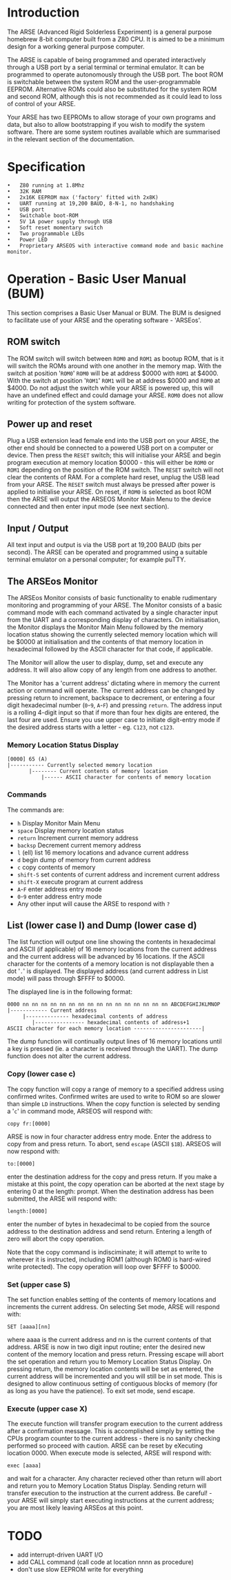# Introduction

The ARSE (Advanced Rigid Solderless Experiment) is a general purpose homebrew 8-bit computer built from a Z80 CPU. It is aimed to be a minimum design for a working general purpose computer.

The ARSE is capable of being programmed and operated interactively through a USB port by a serial terminal or terminal emulator. It can be programmed to operate autonomously through the USB port. The boot ROM is switchable between the system ROM and the user-programmable EEPROM. Alternative ROMs could also be substituted for the system ROM and second ROM, although this is not recommended as it could lead to loss of control of your ARSE.

Your ARSE has two EEPROMs to allow storage of your own programs and data, but also to allow bootstrapping if you wish to modify the system software. There are some system routines available which are summarised in the relevant section of the documentation.

# Specification

    •	Z80 running at 1.8Mhz
    •	32K RAM
    •	2x16K EEPROM max ('factory' fitted with 2x8K)
    •	UART running at 19,200 BAUD, 8-N-1, no handshaking
    •	USB port
    •	Switchable boot-ROM
    •	5V 1A power supply through USB
    •	Soft reset momentary switch
    •	Two programmable LEDs
    •	Power LED
    •	Proprietary ARSEOS with interactive command mode and basic machine monitor.

# Operation - Basic User Manual (BUM)

This section comprises a Basic User Manual or BUM. The BUM is designed to facilitate use of your ARSE and the operating software - 'ARSEos'.

## ROM switch

The ROM switch will switch between `ROM0` and `ROM1` as bootup ROM, that is it will switch the ROMs around with one another in the memory map. With the switch at position '`ROM0`' `ROM0` will be at address $0000 with `ROM1` at $4000. With the switch at position '`ROM1`' `ROM1` will be at address $0000 and `ROM0` at $4000. Do not adjust the switch while your ARSE is powered up, this will have an undefined effect and could damage your ARSE. `ROM0` does not allow writing for protection of the system software.

## Power up and reset

Plug a USB extension lead female end into the USB port on your ARSE, the other end should be connected to a powered USB port on a computer or device. Then press the `RESET` switch; this will initialise your ARSE and begin program execution at memory location $0000 - this will either be `ROM0` or `ROM1` depending on the position of the ROM switch.
The `RESET` switch will not clear the contents of RAM. For a complete hard reset, unplug the USB lead from your ARSE. The `RESET` switch must always be pressed after power is applied to initialise your ARSE.
On reset, if `ROM0` is selected as boot ROM then the ARSE will output the ARSEOS Monitor Main Menu to the device connected and then enter input mode (see next section).

## Input / Output

All text input and output is via the USB port at 19,200 BAUD (bits per second). The ARSE can be operated and programmed using a suitable terminal emulator on a personal computer; for example puTTY.

## The ARSEos Monitor

The ARSEos Monitor consists of basic functionality to enable rudimentary monitoring and programming of your ARSE. The Monitor consists of a basic command mode with each command activated by a single character input from the UART and a corresponding display of characters. On initialisation, the Monitor displays the Monitor Main Menu followed by the memory location status showing the currently selected memory location which will be $0000 at initialisation and the contents of that memory location in hexadecimal followed by the ASCII character for that code, if applicable.

The Monitor will allow the user to display, dump, set and execute any address. It will also allow copy of any length from one address to another.

The Monitor has a 'current address' dictating where in memory the current action or command will operate. The current address can be changed by pressing return to increment, backspace to decrement, or entering a four digit hexadecimal number (`0`-`9`, `A`-`F`) and pressing `return`. The address input is a rolling 4-digit input so that if more than four hex digits are entered, the last four are used. Ensure you use upper case to initiate digit-entry mode if the desired address starts with a letter - eg. `C123`, not `c123`.

### Memory Location Status Display

```
[0000] 65 (A)
|----------- Currently selected memory location
       |-------- Current contents of memory location
           |------ ASCII character for contents of memory location
```

### Commands

The commands are:

- `h` Display Monitor Main Menu
- `space` Display memory location status
- `return` Increment current memory address
- `backsp` Decrement current memory address
- `l` (ell) list 16 memory locations and advance current address
- `d` begin dump of memory from current address
- `c` copy contents of memory
- `shift-S` set contents of current address and increment current address
- `shift-X` execute program at current address
- `A`-`F` enter address entry mode
- `0`-`9` enter address entry mode
- Any other input will cause the ARSE to respond with `?`

## List (lower case l) and Dump (lower case d)

The list function will output one line showing the contents in hexadecimal and ASCII (if applicable) of 16 memory locations from the current address and the current address will be advanced by 16 locations. If the ASCII character for the contents of a memory location is not displayable then a dot '`.`' is displayed. The displayed address (and current address in List mode) will pass through $FFFF to $0000.

The displayed line is in the following format:

```
0000 nn nn nn nn nn nn nn nn nn nn nn nn nn nn nn nn ABCDEFGHIJKLMNOP
|------------ Current address
     |-------------- hexadecimal contents of address
        |---------------- hexadecimal contents of address+1
ASCII character for each memory location ----------------------|
```

The dump function will continually output lines of 16 memory locations until a key is pressed (ie. a character is received through the UART). The dump function does not alter the current address.

### Copy (lower case c)

The copy function will copy a range of memory to a specified address using confirmed writes. Confirmed writes are used to write to ROM so are slower than simple `LD` instructions. When the copy function is selected by sending a '`c`' in command mode, ARSEOS will respond with:

```
copy fr:[0000]
```

ARSE is now in four character address entry mode. Enter the address to copy from and press return. To abort, send `escape` (ASCII `$1B`). ARSEOS will now respond with:

```
to:[0000]
```

enter the destination address for the copy and press return. If you make a mistake at this point, the copy operation can be aborted at the next stage by entering 0 at the length: prompt. When the destination address has been submitted, the ARSE will respond with:

```
length:[0000]
```

enter the number of bytes in hexadecimal to be copied from the source address to the destination address and send return. Entering a length of zero will abort the copy operation.

Note that the copy command is indisciminate; it will attempt to write to wherever it is instructed, including ROM1 (although ROM0 is hard-wired write protected). The copy operation will loop over $FFFF to $0000.

### Set (upper case S)

The set function enables setting of the contents of memory locations and increments the current address. On selecting Set mode, ARSE will respond with:

```
SET [aaaa][nn]
```

where aaaa is the current address and nn is the current contents of that address. ARSE is now in two digit input routine; enter the desired new content of the memory location and press return. Pressing escape will abort the set operation and return you to Memory Location Status Display. On pressing return, the memory location contents will be set as entered, the current address will be incremented and you will still be in set mode. This is designed to allow continuous setting of contiguous blocks of memory (for as long as you have the patience). To exit set mode, send escape.

### Execute (upper case X)

The execute function will transfer program execution to the current address after a confirmation message. This is accomplished simply by setting the CPUs program counter to the current address - there is no sanity checking performed so proceed with caution. ARSE can be reset by eXecuting location 0000. When execute mode is selected, ARSE will respond with:

```
exec [aaaa]
```

and wait for a character. Any character recieved other than return will abort and return you to Memory Location Status Display. Sending return will transfer execution to the instruction at the current address.
Be careful! - your ARSE will simply start executing instructions at the current address; you are most likely leaving ARSEos at this point.

# TODO

- add interrupt-driven UART I/O
- add CALL command (call code at location nnnn as procedure)
- don't use slow EEPROM write for everything
